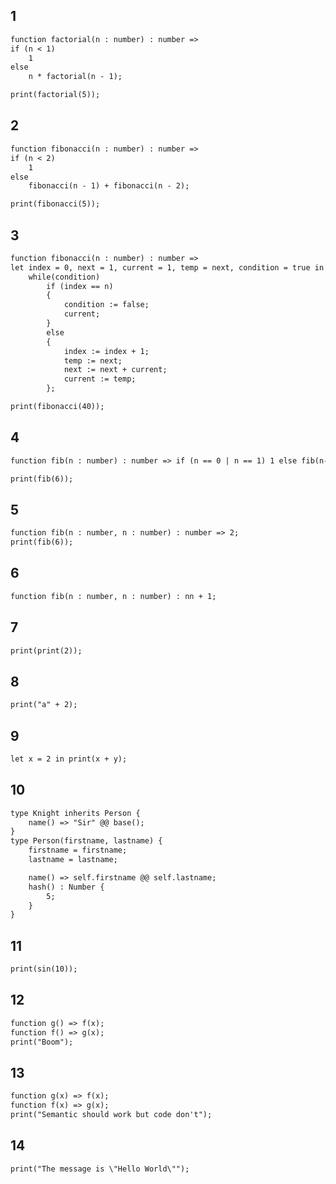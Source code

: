 ## 1
```hulk
function factorial(n : number) : number => 
if (n < 1)
    1
else
    n * factorial(n - 1);

print(factorial(5));
```

## 2
```hulk
function fibonacci(n : number) : number => 
if (n < 2)
    1
else
    fibonacci(n - 1) + fibonacci(n - 2);

print(fibonacci(5));
```

## 3
```hulk
function fibonacci(n : number) : number => 
let index = 0, next = 1, current = 1, temp = next, condition = true in 
    while(condition)
        if (index == n)
        {
            condition := false;
            current;
        }
        else
        {
            index := index + 1;
            temp := next;
            next := next + current;
            current := temp;
        };

print(fibonacci(40));
```

## 4
```hulk
function fib(n : number) : number => if (n == 0 | n == 1) 1 else fib(n-1) + fib(n-2);

print(fib(6));
```

## 5
```hulk
function fib(n : number, n : number) : number => 2;
print(fib(6));
```

## 6
```hulk
function fib(n : number, n : number) : nn + 1;
```

## 7
```hulk
print(print(2));
```

## 8
```hulk
print("a" + 2);
```

## 9
```hulk
let x = 2 in print(x + y);
```

## 10
```hulk
type Knight inherits Person {
    name() => "Sir" @@ base();
}
type Person(firstname, lastname) {
    firstname = firstname;
    lastname = lastname;

    name() => self.firstname @@ self.lastname;
    hash() : Number {
        5;
    }
}
```

## 11
```hulk
print(sin(10));
```

## 12
```hulk
function g() => f(x);
function f() => g(x);
print("Boom");
```

## 13
```hulk
function g(x) => f(x);
function f(x) => g(x);
print("Semantic should work but code don't");
```

## 14
```hulk
print("The message is \"Hello World\"");
```